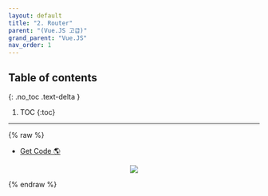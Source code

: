 ```yaml
---
layout: default
title: "2. Router"
parent: "(Vue.JS 고급)"
grand_parent: "Vue.JS"
nav_order: 1
---
```


## Table of contents
{: .no_toc .text-delta }

1. TOC
{:toc}

---

{% raw %}

* [Get Code 🌎](https://github.com/EasyCoding-7/vue3.0-adv-tutorial/tree/init)

<p align="center">
  <img src="https://taehyungs-programming-blog.github.io/blog/assets/images/vuejs/4.VueJS_Adv/4.VueJS_Adv-1-1.png"/>
</p>

{% endraw %}